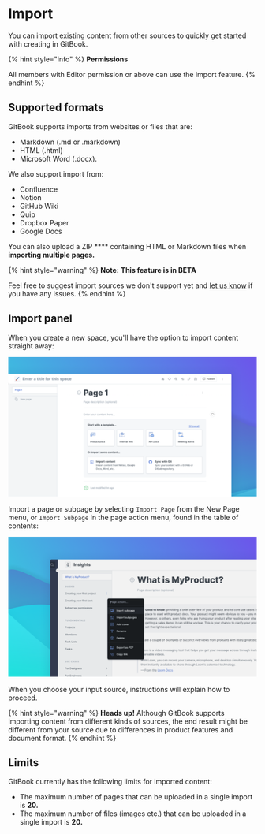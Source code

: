 # Import

You can import existing content from other sources to quickly get started with creating in GitBook.

{% hint style="info" %}
**Permissions**

All members with Editor permission or above can use the import feature.
{% endhint %}

## Supported formats

GitBook supports imports from websites or files that are:

* Markdown (.md or .markdown)
* HTML (.html)
* Microsoft Word (.docx).

We also support import from:

* Confluence
* Notion
* GitHub Wiki
* Quip
* Dropbox Paper
* Google Docs

You can also upload a ZIP **** containing HTML or Markdown files when **importing multiple pages.**

{% hint style="warning" %}
**Note:** **This feature is in BETA**

Feel free to suggest import sources we don't support yet and [let us know](https://gitbook.canny.io/import) if you have any issues.
{% endhint %}

## Import panel

When you create a new space, you'll have the option to import content straight away:

![](<../.gitbook/assets/Blank Space.png>)

Import a page or subpage by selecting `Import Page` from the New Page menu, or `Import Subpage` in the page action menu, found in the table of contents:

![](<../.gitbook/assets/Page Menu.png>)

When you choose your input source, instructions will explain how to proceed.

{% hint style="warning" %}
**Heads up!** Although GitBook supports importing content from different kinds of sources, the end result might be different from your source due to differences in product features and document format.
{% endhint %}

## Limits

GitBook currently has the following limits for imported content:

* The maximum number of pages that can be uploaded in a single import is **20.**
* The maximum number of files (images etc.) that can be uploaded in a single import is **20.**
